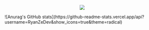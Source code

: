 
<p align="center">
  <a href="https://skillicons.dev">
    <img src="https://skillicons.dev/icons?i=autocad,arduino,git,linux,bash,c,py,cpp,vim,vscode" />
  </a>
</p>
![Anurag's GitHub stats](https://github-readme-stats.vercel.app/api?username=RyanZeDev&show_icons=true&theme=radical)

